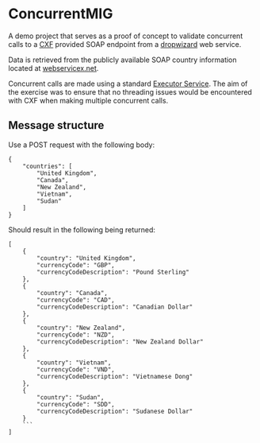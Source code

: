 # ConcurrentMIG

A demo project that serves as a proof of concept to validate concurrent calls to a [CXF](http://cxf.apache.org/) 
provided SOAP endpoint from a [dropwizard](http://www.dropwizard.io/1.2.0/docs/) web service.

Data is retrieved from the publicly available SOAP country information located at [webservicex.net](http://www.webservicex.com/new/Home/Index).

Concurrent calls are made using a standard [Executor Service](https://docs.oracle.com/javase/7/docs/api/java/util/concurrent/ExecutorService.html). 
The aim of the exercise was to ensure that no threading issues would be encountered with CXF when making
multiple concurrent calls. 

## Message structure

Use a POST request with the following body:

```
{
    "countries": [
        "United Kingdom",
        "Canada",
        "New Zealand",
        "Vietnam",
        "Sudan"
    ]
}
```

Should result in the following being returned:

```
[
    {
        "country": "United Kingdom",
        "currencyCode": "GBP",
        "currencyCodeDescription": "Pound Sterling"
    },
    {
        "country": "Canada",
        "currencyCode": "CAD",
        "currencyCodeDescription": "Canadian Dollar"
    },
    {
        "country": "New Zealand",
        "currencyCode": "NZD",
        "currencyCodeDescription": "New Zealand Dollar"
    },
    {
        "country": "Vietnam",
        "currencyCode": "VND",
        "currencyCodeDescription": "Vietnamese Dong"
    },
    {
        "country": "Sudan",
        "currencyCode": "SDD",
        "currencyCodeDescription": "Sudanese Dollar"
    }
    ```
]